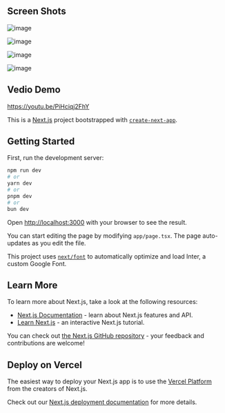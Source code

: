 ## Screen Shots
![image](https://github.com/Keshiiika/order-flow-app/assets/121313188/a19ff5bb-6741-4438-97cf-d0c463a48b8a)

![image](https://github.com/Keshiiika/order-flow-app/assets/121313188/841b342d-22ca-44f9-a085-b7dbdfdb0beb)

![image](https://github.com/Keshiiika/order-flow-app/assets/121313188/18b23919-4fde-4f92-bd70-f48ff5d0e066)

![image](https://github.com/Keshiiika/order-flow-app/assets/121313188/dc73b1a2-3040-471d-b1f0-43a08717a45d)

## Vedio Demo
https://youtu.be/PiHciqj2FhY


This is a [Next.js](https://nextjs.org/) project bootstrapped with [`create-next-app`](https://github.com/vercel/next.js/tree/canary/packages/create-next-app).

## Getting Started

First, run the development server:

```bash
npm run dev
# or
yarn dev
# or
pnpm dev
# or
bun dev
```

Open [http://localhost:3000](http://localhost:3000) with your browser to see the result.

You can start editing the page by modifying `app/page.tsx`. The page auto-updates as you edit the file.

This project uses [`next/font`](https://nextjs.org/docs/basic-features/font-optimization) to automatically optimize and load Inter, a custom Google Font.

## Learn More

To learn more about Next.js, take a look at the following resources:

- [Next.js Documentation](https://nextjs.org/docs) - learn about Next.js features and API.
- [Learn Next.js](https://nextjs.org/learn) - an interactive Next.js tutorial.

You can check out [the Next.js GitHub repository](https://github.com/vercel/next.js/) - your feedback and contributions are welcome!

## Deploy on Vercel

The easiest way to deploy your Next.js app is to use the [Vercel Platform](https://vercel.com/new?utm_medium=default-template&filter=next.js&utm_source=create-next-app&utm_campaign=create-next-app-readme) from the creators of Next.js.

Check out our [Next.js deployment documentation](https://nextjs.org/docs/deployment) for more details.
